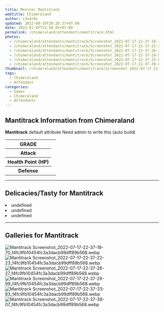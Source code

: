 ```yaml
---
title: Monster Mantitrack
webtitle: Chimeraland
author: L3n4r0x
updated: 2022-09-29T20:26:37+07:00
date: 2022-01-07T13:56:03+07:00
permalink: /chimeraland/attendants/mantitrack.html
photos:
  - /chimeraland/attendants/mantitrack/Screenshot_2022-07-17-22-37-18-70_f4fc9fb10454fc3a3dacb99dff89b568.webp
  - /chimeraland/attendants/mantitrack/Screenshot_2022-07-17-22-37-22-23_f4fc9fb10454fc3a3dacb99dff89b568.webp
  - /chimeraland/attendants/mantitrack/Screenshot_2022-07-17-22-37-26-27_f4fc9fb10454fc3a3dacb99dff89b568.webp
  - /chimeraland/attendants/mantitrack/Screenshot_2022-07-17-22-37-29-99_f4fc9fb10454fc3a3dacb99dff89b568.webp
  - /chimeraland/attendants/mantitrack/Screenshot_2022-07-17-22-37-33-83_f4fc9fb10454fc3a3dacb99dff89b568.webp
  - /chimeraland/attendants/mantitrack/Screenshot_2022-07-17-22-37-38-07_f4fc9fb10454fc3a3dacb99dff89b568.webp
thumbnail: /chimeraland/attendants/mantitrack/Screenshot_2022-07-17-22-37-18-70_f4fc9fb10454fc3a3dacb99dff89b568.webp
tags:
  - Chimeraland
  - Attendant
categories:
  - Games
  - Chimeraland
  - Attendants
---
```


<section id="bootstrap-wrapper"><link rel="stylesheet" href="https://cdn.statically.io/gh/dimaslanjaka/Web-Manajemen/40ac3225/css/bootstrap-4.5-wrapper.css"/><h1>Mantitrack Information from Chimeraland</h1><p><b>Mantitrack</b> default attribute Need admin to write this (auto build)<table><tr><th>GRADE</th><td></td></tr><tr><th>Attack</th><td></td></tr><tr><th>Health Point (HP)</th><td></td></tr><tr><th>Defense</th><td></td></tr></table></p><hr/><h2>Delicacies/Tasty for Mantitrack</h2><li class="d-flex justify-content-between">undefined </li><li class="d-flex justify-content-between">undefined </li><li class="d-flex justify-content-between">undefined </li><hr/><div id="gallery"><h2>Galleries for Mantitrack</h2><div class="row"><div class="col-lg-6 col-12"><img src="/chimeraland/attendants/mantitrack/Screenshot_2022-07-17-22-37-18-70_f4fc9fb10454fc3a3dacb99dff89b568.webp" alt="Mantitrack Screenshot_2022-07-17-22-37-18-70_f4fc9fb10454fc3a3dacb99dff89b568.webp"/></div><div class="col-lg-6 col-12"><img src="/chimeraland/attendants/mantitrack/Screenshot_2022-07-17-22-37-22-23_f4fc9fb10454fc3a3dacb99dff89b568.webp" alt="Mantitrack Screenshot_2022-07-17-22-37-22-23_f4fc9fb10454fc3a3dacb99dff89b568.webp"/></div><div class="col-lg-6 col-12"><img src="/chimeraland/attendants/mantitrack/Screenshot_2022-07-17-22-37-26-27_f4fc9fb10454fc3a3dacb99dff89b568.webp" alt="Mantitrack Screenshot_2022-07-17-22-37-26-27_f4fc9fb10454fc3a3dacb99dff89b568.webp"/></div><div class="col-lg-6 col-12"><img src="/chimeraland/attendants/mantitrack/Screenshot_2022-07-17-22-37-29-99_f4fc9fb10454fc3a3dacb99dff89b568.webp" alt="Mantitrack Screenshot_2022-07-17-22-37-29-99_f4fc9fb10454fc3a3dacb99dff89b568.webp"/></div><div class="col-lg-6 col-12"><img src="/chimeraland/attendants/mantitrack/Screenshot_2022-07-17-22-37-33-83_f4fc9fb10454fc3a3dacb99dff89b568.webp" alt="Mantitrack Screenshot_2022-07-17-22-37-33-83_f4fc9fb10454fc3a3dacb99dff89b568.webp"/></div><div class="col-lg-6 col-12"><img src="/chimeraland/attendants/mantitrack/Screenshot_2022-07-17-22-37-38-07_f4fc9fb10454fc3a3dacb99dff89b568.webp" alt="Mantitrack Screenshot_2022-07-17-22-37-38-07_f4fc9fb10454fc3a3dacb99dff89b568.webp"/></div></div></div></section>